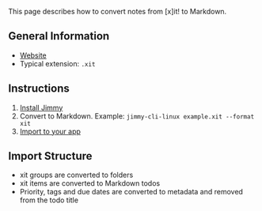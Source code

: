 This page describes how to convert notes from [x]it! to Markdown.

## General Information

- [Website](https://xit.jotaen.net/)
- Typical extension: `.xit`

## Instructions

1. [Install Jimmy](../index.md#installation)
2. Convert to Markdown. Example: `jimmy-cli-linux example.xit --format xit`
3. [Import to your app](../import_instructions.md)

## Import Structure

- xit groups are converted to folders
- xit items are converted to Markdown todos
- Priority, tags and due dates are converted to metadata and removed from the todo title

